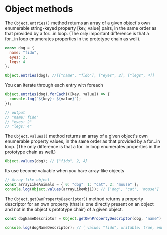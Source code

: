 # Object methods

The `Object.entries()` method returns an array of a given object's own enumerable string-keyed property [key, value] pairs, in the same order as that provided by a for...in loop. (The only important difference is that a for...in loop enumerates properties in the prototype chain as well).

```js
const dog = {
  name: "fido",
  eyes: 2,
  legs: 4
};

Object.entries(dog); //[["name", "fido"], ["eyes", 2], ["legs", 4]]
```

You can iterate through each entry with foreach

```js
Object.entries(dog).forEach(([key, value]) => {
  console.log(`${key}: ${value}`);
});

// output
// "name: fido"
// "eyes: 2"
// "legs: 4"
```

The `Object.values()` method returns an array of a given object's own enumerable property values, in the same order as that provided by a for...in loop. (The only difference is that a for...in loop enumerates properties in the prototype chain as well.)

```js
Object.values(dog); // ["fido", 2, 4]
```

Its use become valuable when you have array-like objects

```js
// Array-like object
const arrayLikeAnimals = { 0: "dog", 1: "cat", 2: "mouse" };
console.log(Object.values(arrayLikeObj1)); // ['dog', 'cat', 'mouse']
```

The `Object.getOwnPropertyDescriptor()` method returns a property descriptor for an own property (that is, one directly present on an object and not in the object's prototype chain) of a given object.

```js
const dogNameDescriptor = Object.getOwnPropertyDescriptor(dog, "name");

console.log(dogNameDescriptor); // { value: "fido", writable: true, enumerable: true, configurable: true }
```
